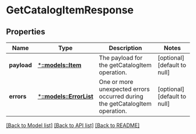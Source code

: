 # GetCatalogItemResponse

## Properties
Name | Type | Description | Notes
------------ | ------------- | ------------- | -------------
**payload** | [***::models::Item**](Item.md) | The payload for the getCatalogItem operation. | [optional] [default to null]
**errors** | [***::models::ErrorList**](ErrorList.md) | One or more unexpected errors occurred during the getCatalogItem operation. | [optional] [default to null]

[[Back to Model list]](../README.md#documentation-for-models) [[Back to API list]](../README.md#documentation-for-api-endpoints) [[Back to README]](../README.md)


